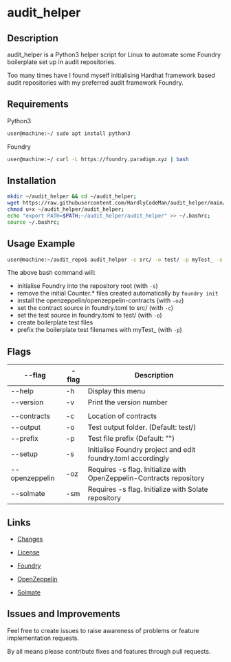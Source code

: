# audit_helper
## Description

audit_helper is a Python3 helper script for Linux to automate some Foundry boilerplate set up in audit repositories.

Too many times have I found myself initialising Hardhat framework based audit repositories with my preferred audit framework Foundry.

## Requirements

Python3
```bash
user@machine:~/ sudo apt install python3
```

Foundry
```bash
user@machine:~/ curl -L https://foundry.paradigm.xyz | bash
```

## Installation

```bash
mkdir ~/audit_helper && cd ~/audit_helper;
wget https://raw.githubusercontent.com/HardlyCodeMan/audit_helper/main/audit_helper;
chmod u+x ~/audit_helper/audit_helper;
echo "export PATH=$PATH;~/audit_helper/audit_helper" >> ~/.bashrc;
source ~/.bashrc;
```

## Usage Example

```bash
user@machine:~/audit_repo$ audit_helper -c src/ -o test/ -p myTest_ -s -oz
```

The above bash command will:
- initialise Foundry into the repository root (with ``-s``) 
- remove the initial Counter.* files created automatically by ``foundry init``
- install the openzeppelin/openzeppelin-contracts (with ``-oz``)
- set the contract source in foundry.toml to src/ (with ``-c``)
- set the test source in foundry.toml to test/ (with ``-o``)
- create boilerplate test files
- prefix the boilerplate test filenames with myTest_ (with ``-p``)

## Flags

| --flag | -flag | Description |
|---|---|---| 
| --help | -h | Display this menu |
| --version | -v | Print the version number |
|||| 
| --contracts | -c | Location of contracts |
| --output | -o | Test output folder. (Default: test/) |
| --prefix | -p | Test file prefix (Default: "") |
| --setup | -s | Initialise Foundry project and edit foundry.toml accordingly |
| --openzeppelin | -oz | Requires -s flag. Initialize with OpenZeppelin-Contracts repository |
| --solmate | -sm | Requires -s flag. Initialize with Solate repository |

## Links
- [Changes](./CHANGELOG.md)
- [License](./LICENSE)

- [Foundry](https://github.com/foundry-rs/foundry)
- [OpenZeppelin](https://github.com/openzeppelin/openzeppelin-contracts/)
- [Solmate](https://github.com/transmissions11/solmate)

## Issues and Improvements

Feel free to create issues to raise awareness of problems or feature implementation requests.

By all means please contribute fixes and features through pull requests.
